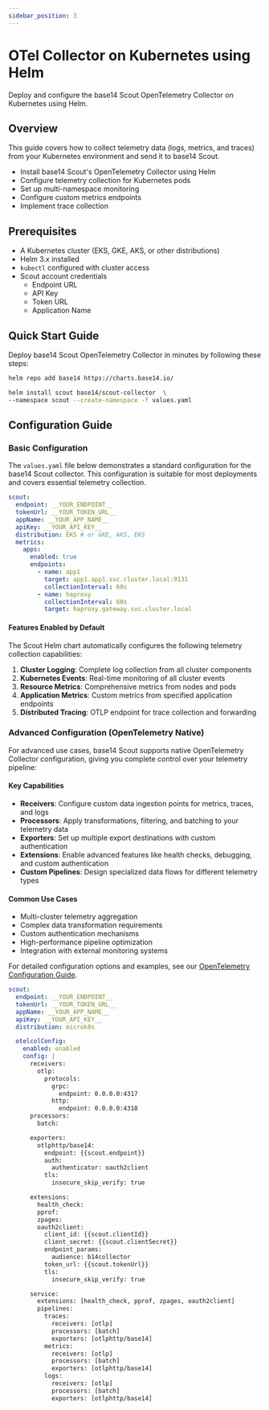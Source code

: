 ```yaml
---
sidebar_position: 3
---
```


# OTel Collector on Kubernetes using Helm

Deploy and configure the base14 Scout OpenTelemetry Collector on Kubernetes
using Helm.

## Overview

This guide covers how to collect telemetry data (logs, metrics, and traces)
from your Kubernetes environment and send it to base14 Scout.

- Install base14 Scout's OpenTelemetry Collector using Helm
- Configure telemetry collection for Kubernetes pods
- Set up multi-namespace monitoring
- Configure custom metrics endpoints
- Implement trace collection

## Prerequisites

- A Kubernetes cluster (EKS, GKE, AKS, or other distributions)
- Helm 3.x installed
- `kubectl` configured with cluster access
- Scout account credentials
  - Endpoint URL
  - API Key
  - Token URL
  - Application Name

## Quick Start Guide

Deploy base14 Scout OpenTelemetry Collector in minutes by following these steps:

```bash
helm repo add base14 https://charts.base14.io/
```

```bash
helm install scout base14/scout-collector  \
--namespace scout --create-namespace -f values.yaml
```

## Configuration Guide

### Basic Configuration

The `values.yaml` file below demonstrates a standard configuration for the base14
Scout collector. This configuration is suitable for most deployments and
covers essential telemetry collection.

```yaml title="values.yaml"
scout:
  endpoint: __YOUR_ENDPOINT__
  tokenUrl: __YOUR_TOKEN_URL__
  appName: __YOUR_APP_NAME__
  apiKey: __YOUR_API_KEY__
  distribution: EKS # or GKE, AKS, EKS
  metrics:
    apps:
      enabled: true
      endpoints:
        - name: app1
          target: app1.app1.svc.cluster.local:9131
          collectionInterval: 60s
        - name: haproxy
          collectionInterval: 60s
          target: haproxy.gateway.svc.cluster.local
```

#### Features Enabled by Default

The Scout Helm chart automatically configures the following telemetry
collection capabilities:

1. **Cluster Logging**: Complete log collection from all cluster components
2. **Kubernetes Events**: Real-time monitoring of all cluster events
3. **Resource Metrics**: Comprehensive metrics from nodes and pods
4. **Application Metrics**: Custom metrics from specified application endpoints
5. **Distributed Tracing**: OTLP endpoint for trace collection and forwarding

### Advanced Configuration (OpenTelemetry Native)

For advanced use cases, base14 Scout supports native OpenTelemetry Collector
configuration, giving you complete control over your telemetry pipeline:

#### Key Capabilities

- **Receivers**:
  Configure custom data ingestion points for metrics, traces, and logs
- **Processors**:
  Apply transformations, filtering, and batching to your telemetry data
- **Exporters**: Set up multiple export destinations with custom authentication
- **Extensions**:
  Enable advanced features like health checks, debugging, and custom authentication
- **Custom Pipelines**: Design specialized data flows for different telemetry types

#### Common Use Cases

- Multi-cluster telemetry aggregation
- Complex data transformation requirements
- Custom authentication mechanisms
- High-performance pipeline optimization
- Integration with external monitoring systems

For detailed configuration options and examples,
see our [OpenTelemetry Configuration Guide](/otelcol-config/otelcol-config.md).

```yaml
scout:
  endpoint: __YOUR_ENDPOINT__
  tokenUrl: __YOUR_TOKEN_URL__
  appName: __YOUR_APP_NAME__
  apiKey: __YOUR_API_KEY__
  distribution: microk8s

  otelcolConfig:
    enabled: enabled
    config: |
      receivers:
        otlp:
          protocols:
            grpc:
              endpoint: 0.0.0.0:4317
            http:
              endpoint: 0.0.0.0:4318
      processors:
        batch:

      exporters:
        otlphttp/base14:
          endpoint: {{scout.endpoint}}
          auth:
            authenticator: oauth2client
          tls:
            insecure_skip_verify: true

      extensions:
        health_check:
        pprof:
        zpages:
        oauth2client:
          client_id: {{scout.clientId}}
          client_secret: {{scout.clientSecret}}
          endpoint_params:
            audience: b14collector
          token_url: {{scout.tokenUrl}}
          tls:
            insecure_skip_verify: true

      service:
        extensions: [health_check, pprof, zpages, oauth2client]
        pipelines:
          traces:
            receivers: [otlp]
            processors: [batch]
            exporters: [otlphttp/base14]
          metrics:
            receivers: [otlp]
            processors: [batch]
            exporters: [otlphttp/base14]
          logs:
            receivers: [otlp]
            processors: [batch]
            exporters: [otlphttp/base14]
```
